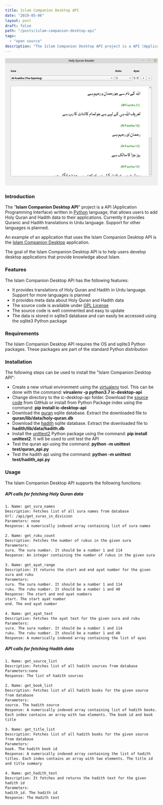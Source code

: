```yaml
---
title: Islam Companion Desktop API
date: "2019-05-06"
layout: post
draft: false
path: "/posts/islam-companion-desktop-api"
tags:
  - "open source"
description: "The Islam Companion Desktop API project is a API (Application Programming Interface) written in Python language, that allows users to add Holy Quran and Hadith data to their applications. Currently it provides Quranic and Hadith translations in Urdu language. Support for other languages is planned."
---
```


![Islam Companion Desktop API](./islamcompanion-desktop-api.png)

### Introduction
The "**Islam Companion Desktop API**" project is a API (Application Programming Interface) written in [Python](https://www.python.org/) language, that allows users to add Holy Quran and Hadith data to their applications. Currently it provides Quranic and Hadith translations in Urdu language. Support for other languages is planned.

An example of an application that uses the Islam Companion Desktop API is the [Islam Companion Desktop](/posts/islamcompanion-desktop) application.

The goal of the Islam Companion Desktop API is to help users develop desktop applications that provide knowledge about Islam.

### Features
The Islam Companion Desktop API has the following features:

* It provides translations of Holy Quran and Hadith in Urdu language. Support for more languages is planned
* It provides meta data about Holy Quran and Hadith data
* The source code is available under [GPL License](https://github.com/nadirlc/islam-companion-desktop-api/blob/master/LICENSE)
* The source code is well commented and easy to update
* The data is stored in sqlite3 database and can easily be accessed using the sqlite3 Python package  

### Requirements
The Islam Companion Desktop API requires the OS and sqlite3 Python packages. These packages are part of the standard Python distribution

### Installation
The following steps can be used to install the "Islam Companion Desktop API":

* Create a new virtual environment using the [virtualenv](https://virtualenv.pypa.io/en/latest/) tool. This can be done with the command: **virualenv -p python3.7 ic-desktop-api**
* Change directory to the ic-desktop-api folder. Download the [source code](https://github.com/nadirlc/islam-companion-desktop-api/archive/master.zip) from GitHub or install from Python Package index using the command: **pip install ic-desktop-api**
* Download the [quran](https://drive.google.com/open?id=11a_dQ4i0__--x5PkFjlmwMUxgMdTWbIa) sqlite database. Extract the downloaded file to **quran/lib/data/holy-quran.db**
* Download the [hadith](https://drive.google.com/open?id=1pHo5auUuKiNEi9jlmQJ0-n3oqDEdbDR0) sqlite database. Extract the downloaded file to **hadith/lib/data/hadith.db**
* Install the [unittest2](https://pypi.org/project/unittest2/) Python package using the command: **pip install unittest2**. It will be used to unit test the API
* Test the quran api using the command: **python -m unittest test/quran_api.py**
* Test the hadith api using the command: **python -m unittest test/hadith_api.py**

### Usage
The Islam Companion Desktop API supports the following functions:

##### API calls for fetching Holy Quran data

```
1. Name: get_sura_names
Description: Fetches list of all sura names from database
Url: /api/get_suras_in_division
Parameters: none
Response: A numerically indexed array containing list of sura names

2. Name: get_ruku_count
Description: Fetches the number of rukus in the given sura
Parameters:        
sura. The sura number. It should be a number 1 and 114                            
Response: An integer containing the number of rukus in the given sura

3. Name: get_ayat_range
Description: It returns the start and end ayat number for the given sura and ruku
Parameters:
sura. The sura number. It should be a number 1 and 114
ruku. The ruku number. It should be a number 1 and 40        
Response: The start and end ayat numbers
start. The start ayat number
end. The end ayat number

4. Name: get_ayat_text
Description: Fetches the ayat text for the given sura and ruku
Parameters:        
sura. The sura number. It should be a number 1 and 114
ruku. The ruku number. It should be a number 1 and 40        
Response: A numerically indexed array containing the list of ayas
```

##### API calls for fetching Hadith data

```
1. Name: get_source_list
Description: Fetches list of all hadith sources from database
Parameters:none
Response: The list of hadith sources

2. Name: get_book_list
Description: Fetches list of all hadith books for the given source from database
Parameters:        
source. The hadith source        
Response: A numerically indexed array containing list of hadith books. Each index contains an array with two elements. The book id and book title

3. Name: get_title_list
Description: Fetches list of all hadith books for the given source from database
Parameters:
book. The hadith book id        
Response: A numerically indexed array containing the list of hadith titles. Each index contains an array with two elements. The title id and title summary

4. Name: get_hadith_text
Description: It fetches and returns the hadith text for the given hadith id
Parameters:        
hadith_id. The hadith id        
Response: The Hadith text
```
